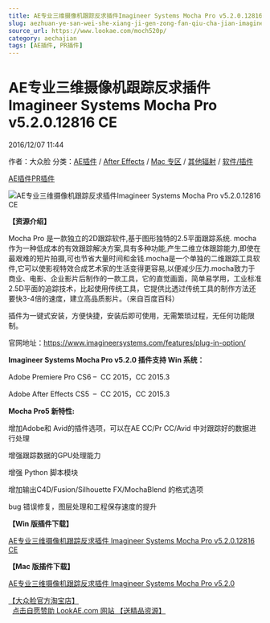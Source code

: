 ```yaml
---
title: AE专业三维摄像机跟踪反求插件Imagineer Systems Mocha Pro v5.2.0.12816 CE
slug: aezhuan-ye-san-wei-she-xiang-ji-gen-zong-fan-qiu-cha-jian-imagineer-systems-mocha-pro-v5-2-0-12816-ce
source_url: https://www.lookae.com/moch520p/
category: aechajian
tags: [AE插件, PR插件]
---
```

# AE专业三维摄像机跟踪反求插件Imagineer Systems Mocha Pro v5.2.0.12816 CE

2016/12/07 11:44

作者：大众脸
分类：[AE插件](https://www.lookae.com/after-effects/aechajian/) / [After Effects](https://www.lookae.com/after-effects/) / [Mac 专区](https://www.lookae.com/mac-osx/) / [其他辐射](https://www.lookae.com/others/) / [软件/插件](https://www.lookae.com/qitarjcj/)

[AE插件](https://www.lookae.com/tag/ae%e6%8f%92%e4%bb%b6/)[PR插件](https://www.lookae.com/tag/pr%e6%8f%92%e4%bb%b6/)

![AE专业三维摄像机跟踪反求插件Imagineer Systems Mocha Pro v5.2.0.12816 CE](https://www.lookae.com/wp-content/uploads/2016/06/mocha5.jpg "AE专业三维摄像机跟踪反求插件Imagineer Systems Mocha Pro v5.2.0.12816 CE-LookAE.com")

**【资源介绍】**

Mocha Pro 是一款独立的2D跟踪软件,基于图形独特的2.5平面跟踪系统. mocha 作为一种低成本的有效跟踪解决方案,具有多种功能,产生二维立体跟踪能力,即使在最艰难的短片拍摄,可也节省大量时间和金钱.mocha是一个单独的二维跟踪工具软件,它可以使影视特效合成艺术家的生活变得更容易,以便减少压力.mocha致力于商业、电影、企业影片后制作的一款工具，它的直觉画面，简单易学用，工业标准2.5D平面的追踪技术，比起使用传统工具，它提供比透过传统工具的制作方法还要快3-4倍的速度，建立高品质影片。（来自百度百科）

插件为一键式安装，方便快捷，安装后即可使用，无需繁琐过程，无任何功能限制。

官网地址：https://www.imagineersystems.com/features/plug-in-option/

**Imagineer Systems Mocha Pro v5.2.0 插件支持 Win 系统：**

Adobe Premiere Pro CS6 –  CC 2015，CC 2015.3

Adobe After Effects CS5  –  CC 2015，CC 2015.3

**Mocha Pro5 新特性:**

增加Adobe和 Avid的插件选项，可以在AE CC/Pr CC/Avid 中对跟踪好的数据进行处理

增强跟踪数据的GPU处理能力

增强 Python 脚本模块

增加输出C4D/Fusion/Silhouette FX/MochaBlend 的格式选项

bug 错误修复，图层处理和工程保存速度的提升

**【Win 版插件下载】**

[AE专业三维摄像机跟踪反求插件 Imagineer Systems Mocha Pro v5.2.0.12816 CE](http://lookae.ctfile.com/fs/95z162911963)

**【Mac 版插件下载】**

[AE专业三维摄像机跟踪反求插件 Imagineer Systems Mocha Pro v5.2.0](http://lookae.ctfile.com/fs/rwC163414493)

[【大众脸官方淘宝店】](https://lookae.taobao.com/)                [点击自愿赞助 LookAE.com 网站 【送精品资源】](https://www.lookae.com/sponsor/)
